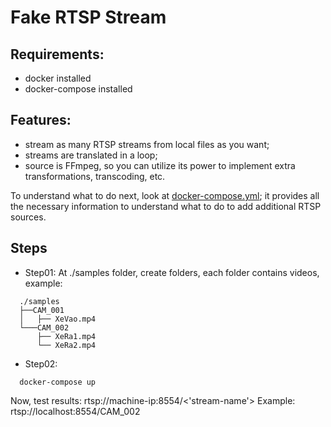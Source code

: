 # Fake RTSP Stream

## Requirements:

- docker installed
- docker-compose installed

## Features:

- stream as many RTSP streams from local files as you want;
- streams are translated in a loop;
- source is FFmpeg, so you can utilize its power to implement extra transformations, transcoding, etc.

To understand what to do next, look at [docker-compose.yml](docker-compose.yml); it provides all the necessary
information to understand what to do to add additional RTSP sources.

## Steps

- Step01: At ./samples folder, create folders, each folder contains videos, example:

```
  ./samples
  ├──CAM_001
  │   ├── XeVao.mp4
  └───CAM_002
      ├── XeRa1.mp4
      └── XeRa2.mp4
```

- Step02:

```
  docker-compose up
```

Now, test results: rtsp://machine-ip:8554/<'stream-name'>
Example: rtsp://localhost:8554/CAM_002
